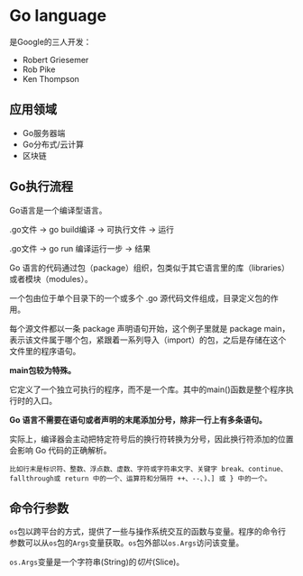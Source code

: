 # Go language

是Google的三人开发：

- Robert Griesemer
- Rob Pike
- Ken Thompson

## 应用领域

- Go服务器端
- Go分布式/云计算
- 区块链

## Go执行流程

Go语言是一个编译型语言。

.go文件 -> go build编译 -> 可执行文件 -> 运行

.go文件 -> go run 编译运行一步 -> 结果

Go 语言的代码通过包（package）组织，包类似于其它语言里的库（libraries）或者模块（modules）。

一个包由位于单个目录下的一个或多个 .go 源代码文件组成，目录定义包的作用。

每个源文件都以一条 package 声明语句开始，这个例子里就是 package main，表示该文件属于哪个包，紧跟着一系列导入（import）的包，之后是存储在这个文件里的程序语句。

**main包较为特殊。** 

它定义了一个独立可执行的程序，而不是一个库。其中的main()函数是整个程序执行时的入口。

**Go 语言不需要在语句或者声明的末尾添加分号，除非一行上有多条语句。**

实际上，编译器会主动把特定符号后的换行符转换为分号，因此换行符添加的位置会影响 Go 代码的正确解析。

    比如行末是标识符、整数、浮点数、虚数、字符或字符串文字、关键字 break、continue、fallthrough或 return 中的一个、运算符和分隔符 ++、--、)、] 或 } 中的一个。

## 命令行参数

`os`包以跨平台的方式，提供了一些与操作系统交互的函数与变量。程序的命令行参数可以从`os`包的`Args`变量获取。`os`包外部以`os.Args`访问该变量。

`os.Args`变量是一个字符串(String)的*切片*(Slice)。